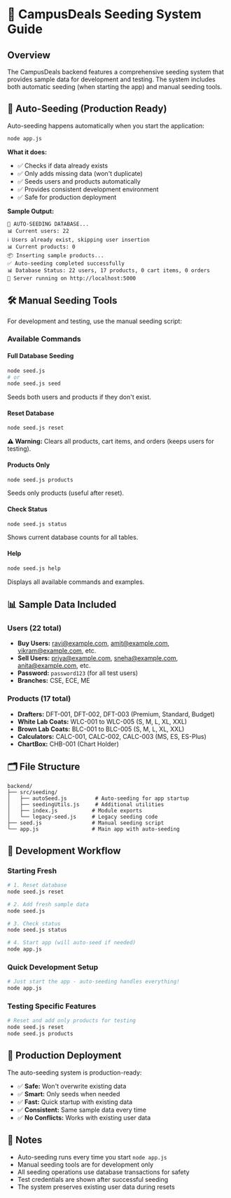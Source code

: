 # 🌱 CampusDeals Seeding System Guide

## Overview
The CampusDeals backend features a comprehensive seeding system that provides sample data for development and testing. The system includes both automatic seeding (when starting the app) and manual seeding tools.

## 🔄 Auto-Seeding (Production Ready)
Auto-seeding happens automatically when you start the application:

```bash
node app.js
```

**What it does:**
- ✅ Checks if data already exists 
- ✅ Only adds missing data (won't duplicate)
- ✅ Seeds users and products automatically
- ✅ Provides consistent development environment
- ✅ Safe for production deployment

**Sample Output:**
```
🌱 AUTO-SEEDING DATABASE...
📊 Current users: 22
ℹ️ Users already exist, skipping user insertion
📊 Current products: 0
📦 Inserting sample products...
✅ Auto-seeding completed successfully
📊 Database Status: 22 users, 17 products, 0 cart items, 0 orders
🚀 Server running on http://localhost:5000
```

## 🛠️ Manual Seeding Tools
For development and testing, use the manual seeding script:

### Available Commands

#### Full Database Seeding
```bash
node seed.js
# or
node seed.js seed
```
Seeds both users and products if they don't exist.

#### Reset Database
```bash
node seed.js reset
```
**⚠️ Warning:** Clears all products, cart items, and orders (keeps users for testing).

#### Products Only
```bash
node seed.js products
```
Seeds only products (useful after reset).

#### Check Status
```bash
node seed.js status
```
Shows current database counts for all tables.

#### Help
```bash
node seed.js help
```
Displays all available commands and examples.

## 📊 Sample Data Included

### Users (22 total)
- **Buy Users:** ravi@example.com, amit@example.com, vikram@example.com, etc.
- **Sell Users:** priya@example.com, sneha@example.com, anita@example.com, etc.
- **Password:** `password123` (for all test users)
- **Branches:** CSE, ECE, ME

### Products (17 total)
- **Drafters:** DFT-001, DFT-002, DFT-003 (Premium, Standard, Budget)
- **White Lab Coats:** WLC-001 to WLC-005 (S, M, L, XL, XXL)
- **Brown Lab Coats:** BLC-001 to BLC-005 (S, M, L, XL, XXL)
- **Calculators:** CALC-001, CALC-002, CALC-003 (MS, ES, ES-Plus)
- **ChartBox:** CHB-001 (Chart Holder)

## 🗂️ File Structure
```
backend/
├── src/seeding/
│   ├── autoSeed.js         # Auto-seeding for app startup
│   ├── seedingUtils.js     # Additional utilities
│   ├── index.js           # Module exports
│   └── legacy-seed.js     # Legacy seeding code
├── seed.js                # Manual seeding script
└── app.js                 # Main app with auto-seeding
```

## 🔧 Development Workflow

### Starting Fresh
```bash
# 1. Reset database
node seed.js reset

# 2. Add fresh sample data
node seed.js

# 3. Check status
node seed.js status

# 4. Start app (will auto-seed if needed)
node app.js
```

### Quick Development Setup
```bash
# Just start the app - auto-seeding handles everything!
node app.js
```

### Testing Specific Features
```bash
# Reset and add only products for testing
node seed.js reset
node seed.js products
```

## 🚀 Production Deployment
The auto-seeding system is production-ready:

- ✅ **Safe:** Won't overwrite existing data
- ✅ **Smart:** Only seeds when needed
- ✅ **Fast:** Quick startup with existing data
- ✅ **Consistent:** Same sample data every time
- ✅ **No Conflicts:** Works with existing user data

## 📝 Notes
- Auto-seeding runs every time you start `node app.js`
- Manual seeding tools are for development only
- All seeding operations use database transactions for safety
- Test credentials are shown after successful seeding
- The system preserves existing user data during resets